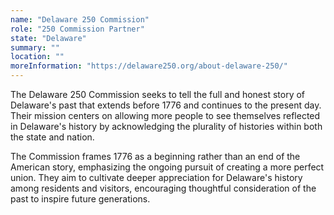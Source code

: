 ```yaml
---
name: "Delaware 250 Commission"
role: "250 Commission Partner"
state: "Delaware"
summary: ""
location: ""
moreInformation: "https://delaware250.org/about-delaware-250/"
---
```


The Delaware 250 Commission seeks to tell the full and honest story of Delaware's past that extends before 1776 and continues to the present day. Their mission centers on allowing more people to see themselves reflected in Delaware's history by acknowledging the plurality of histories within both the state and nation.

The Commission frames 1776 as a beginning rather than an end of the American story, emphasizing the ongoing pursuit of creating a more perfect union. They aim to cultivate deeper appreciation for Delaware's history among residents and visitors, encouraging thoughtful consideration of the past to inspire future generations.